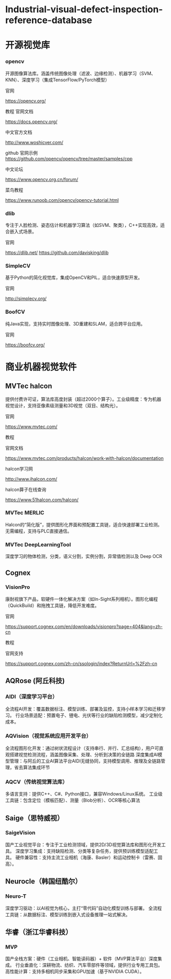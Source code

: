 # Industrial-visual-defect-inspection-reference-database

# 开源视觉库
### opencv
开源图像算法库。涵盖传统图像处理（滤波、边缘检测）、机器学习（SVM、KNN）、深度学习（集成TensorFlow/PyTorch模型）

官网

https://opencv.org/

教程
官网文档

https://docs.opencv.org/

中文官方文档

http://www.woshicver.com/

github 官网示例
https://github.com/opencv/opencv/tree/master/samples/cpp

中文论坛

https://www.opencv.org.cn/forum/

菜鸟教程

https://www.runoob.com/opencv/opencv-tutorial.html

### dlib
专注于人脸检测、姿态估计和机器学习算法（如SVM、聚类），C++实现高效，适合嵌入式场景。

官网

https://dlib.net/
https://github.com/davisking/dlib

### SimpleCV
基于Python的简化视觉库，集成OpenCV和PIL，适合快速原型开发。

官网

http://simplecv.org/

### BoofCV
纯Java实现，支持实时图像处理、3D重建和SLAM，适合跨平台应用。

官网

https://boofcv.org/


# 商业机器视觉软件


## MVTec halcon
提供付费许可证，算法库高度封装（超过2000个算子）。工业级精度：专为机器视觉设计，支持亚像素级测量和3D视觉（双目、结构光）。

官网

https://www.mvtec.com/

教程 

官网文档

https://www.mvtec.com/products/halcon/work-with-halcon/documentation

halcon学习网

http://www.ihalcon.com/

halcon算子在线查询

https://www.51halcon.com/halcon/


### MVTec MERLIC
Halcon的“简化版”，提供图形化界面和预配置工具链，适合快速部署工业检测。无需编程，支持与PLC直接通信。

### MVTec DeepLearningTool
深度学习的物体检测，分类，语义分割，实例分割，异常值检测以及 Deep OCR

## Cognex 
### VisionPro

康耐视旗下产品，软硬件一体化解决方案（如In-Sight系列相机）。图形化编程（QuickBuild）和拖拽工具链，降低开发难度。

官网

https://support.cognex.com/en/downloads/visionpro?page=404&lang=zh-cn

教程

官网支持

https://support.cognex.com/zh-cn/ssologin/index?ReturnUrl=%2Fzh-cn

## AQRose (阿丘科技)
### AIDI（深度学习平台）
全流程AI开发：覆盖数据标注、模型训练、部署及监控，支持小样本学习和迁移学习。
行业场景适配：预置电子、锂电、光伏等行业的缺陷检测模型，减少定制化成本。

### AQVision（视觉系统应用开发平台）
全流程图形化开发：通过树状流程设计（支持串行、并行、汇总结构），用户可直观搭建视觉检测流程，涵盖图像采集、处理、分析到决策的全链路
深度集成AI模型管理：与阿丘的工业AI算法平台AIDI无缝协同，支持模型调用、推理及全链路管理，省去算法集成环节

### AQCV（传统视觉算法库）
多语言支持：提供C++、C#、Python接口，兼容Windows/Linux系统。
工业级工具链：包含定位（模板匹配）、测量（Blob分析）、OCR等核心算法

## Saige（思特威视）
### SaigeVision
国产工业视觉平台：专注于工业检测领域，提供2D/3D视觉算法库和图形化开发工具。
深度学习集成：支持缺陷检测、分类等复杂任务，提供预训练模型适配工具。
硬件兼容性：支持主流工业相机（海康、Basler）和运动控制卡（雷赛、固高）。

## Neurocle（韩国纽酷尔）
### Neuro-T
深度学习驱动：以AI视觉为核心，主打“零代码”自动化模型训练与部署。
全流程工具链：从数据标注、模型训练到嵌入式设备推理一站式解决。

## 华睿（浙江华睿科技）
### MVP
国产全栈方案：硬件（工业相机、智能读码器）+ 软件（MVP算法平台）深度集成。
行业垂直化：深耕物流、纺织、汽车零部件等领域，提供行业专用工具包。
高性能计算：支持多相机同步采集和GPU加速（基于NVIDIA CUDA）。
